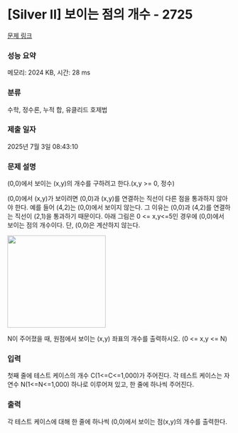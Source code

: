 # [Silver II] 보이는 점의 개수 - 2725 

[문제 링크](https://www.acmicpc.net/problem/2725) 

### 성능 요약

메모리: 2024 KB, 시간: 28 ms

### 분류

수학, 정수론, 누적 합, 유클리드 호제법

### 제출 일자

2025년 7월 3일 08:43:10

### 문제 설명

<p>
	(0,0)에서 보이는 (x,y)의 개수를 구하려고 한다.(x,y >= 0, 정수)</p>

<p>
	(0,0)에서 (x,y)가 보이려면 (0,0)과 (x,y)를 연결하는 직선이 다른 점을 통과하지 않아야 한다. 예를 들어 (4,2)는 (0,0)에서 보이지 않는다. 그 이유는 (0,0)과 (4,2)를 연결하는 직선이 (2,1)을 통과하기 때문이다. 아래 그림은 0 <= x,y<=5인 경우에 (0,0)에서 보이는 점의 개수이다. 단, (0,0)은 계산하지 않는다.</p>

<p>
	<img alt="" src="https://www.acmicpc.net/upload/images/qqwq.png" style="width: 221px; height: 208px; "></p>

<p>
	N이 주어졌을 때, 원점에서 보이는 (x,y) 좌표의 개수를 출력하시오. (0 <= x,y <= N)</p>

### 입력 

 <p>
	첫째 줄에 테스트 케이스의 개수 C(1<=C<=1,000)가 주어진다. 각 테스트 케이스는 자연수 N(1<=N<=1,000) 하나로 이루어져 있고, 한 줄에 하나씩 주어진다.</p>

### 출력 

 <p>
	각 테스트 케이스에 대해 한 줄에 하나씩 (0,0)에서 보이는 점(x,y)의 개수를 출력한다.</p>

